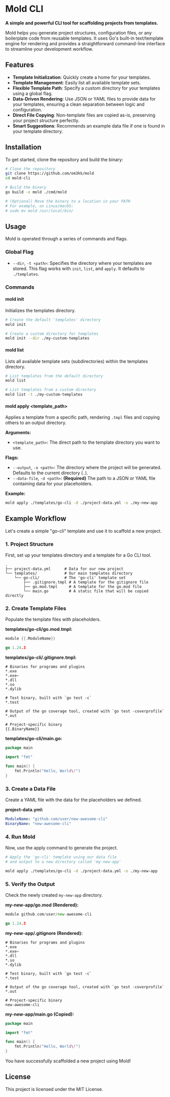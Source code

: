 # **Mold CLI**

**A simple and powerful CLI tool for scaffolding projects from templates.**

Mold helps you generate project structures, configuration files, or any boilerplate code from reusable templates. It uses Go's built-in text/template engine for rendering and provides a straightforward command-line interface to streamline your development workflow.

## **Features**

- **Template Initialization**: Quickly create a home for your templates.
- **Template Management**: Easily list all available template sets.
- **Flexible Template Path**: Specify a custom directory for your templates using a global flag.
- **Data-Driven Rendering**: Use JSON or YAML files to provide data for your templates, ensuring a clean separation between logic and configuration.
- **Direct File Copying**: Non-template files are copied as-is, preserving your project structure perfectly.
- **Smart Suggestions**: Recommends an example data file if one is found in your template directory.

## **Installation**

To get started, clone the repository and build the binary:

```sh
# Clone the repository
git clone https://github.com/om3kk/mold
cd mold-cli

# Build the binary
go build -o mold ./cmd/mold

# (Optional) Move the binary to a location in your PATH
# For example, on Linux/macOS:
# sudo mv mold /usr/local/bin/
```

## **Usage**

Mold is operated through a series of commands and flags.

### **Global Flag**

- `--dir`, `-t <path>`: Specifies the directory where your templates are stored. This flag works with `init`, `list`, and `apply`. It defaults to `./templates`.

### **Commands**

#### **mold init**

Initializes the templates directory.

```sh
# Create the default 'templates' directory
mold init

# Create a custom directory for templates
mold init --dir ./my-custom-templates
```

#### **mold list**

Lists all available template sets (subdirectories) within the templates directory.

```sh
# List templates from the default directory
mold list

# List templates from a custom directory
mold list -t ./my-custom-templates
```

#### **mold apply <template_path>**

Applies a template from a specific path, rendering `.tmpl` files and copying others to an output directory.

**Arguments:**

- `<template_path>`: The direct path to the template directory you want to use.

**Flags:**

- `--output`, `-o <path>`: The directory where the project will be generated. Defaults to the current directory (`.`).
- `--data-file`, `-d <path>`: **(Required)** The path to a JSON or YAML file containing data for your placeholders.

**Example:**

```sh
mold apply ./templates/go-cli -d ./project-data.yml -o ./my-new-app
```

## **Example Workflow**

Let's create a simple "go-cli" template and use it to scaffold a new project.

### **1. Project Structure**

First, set up your templates directory and a template for a Go CLI tool.

```
.
├── project-data.yml      # Data for our new project
└── templates/            # Our main templates directory
    └── go-cli/           # The 'go-cli' template set
        ├── .gitignore.tmpl # A template for the gitignore file
        ├── go.mod.tmpl     # A template for the go.mod file
        └── main.go         # A static file that will be copied directly
```

### **2. Create Template Files**

Populate the template files with placeholders.

**templates/go-cli/go.mod.tmpl:**

```go
module {{.ModuleName}}

go 1.24.3
```

**templates/go-cli/.gitignore.tmpl:**

```gitignore
# Binaries for programs and plugins
*.exe
*.exe~
*.dll
*.so
*.dylib

# Test binary, built with `go test -c`
*.test

# Output of the go coverage tool, created with `go test -coverprofile`
*.out

# Project-specific binary
{{.BinaryName}}
```

**templates/go-cli/main.go:**

```go
package main

import "fmt"

func main() {
    fmt.Println("Hello, World\!")
}
```

### **3. Create a Data File**

Create a YAML file with the data for the placeholders we defined.

**project-data.yml:**

```yaml
ModuleName: "github.com/user/new-awesome-cli"
BinaryName: "new-awesome-cli"
```

### **4. Run Mold**

Now, use the apply command to generate the project.

```sh
# Apply the 'go-cli' template using our data file
# and output to a new directory called 'my-new-app'

mold apply ./templates/go-cli -d ./project-data.yml -o ./my-new-app
```

### **5. Verify the Output**

Check the newly created `my-new-app` directory.

**my-new-app/go.mod (Rendered):**

```go
module github.com/user/new-awesome-cli

go 1.24.3
```

**my-new-app/.gitignore (Rendered):**

```gitignore
# Binaries for programs and plugins
*.exe
*.exe~
*.dll
*.so
*.dylib

# Test binary, built with `go test -c`
*.test

# Output of the go coverage tool, created with `go test -coverprofile`
*.out

# Project-specific binary
new-awesome-cli
```

**my-new-app/main.go (Copied):**

```go
package main

import "fmt"

func main() {
    fmt.Println("Hello, World\!")
}
```

You have successfully scaffolded a new project using Mold!

## **License**

This project is licensed under the MIT License.
